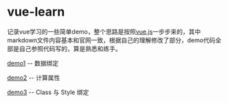 # vue-learn
记录vue学习的一些简单demo，整个思路是按照[vue.js](http://cn.vuejs.org/guide)一步步来的，其中markdown文件内容基本和官网一致，根据自己的理解修改了部分，demo代码全部是自己参照代码写的，算是熟悉和练手。

[demo1](https://htmlpreview.github.io/?https://github.com/dsky1990/vue-learn/blob/master/demo1/demo1.html) -- 数据绑定  

[demo2](https://htmlpreview.github.io/?https://github.com/dsky1990/vue-learn/blob/master/demo2/demo2.html) -- 计算属性

[demo3](https://htmlpreview.github.io/?https://github.com/dsky1990/vue-learn/blob/master/demo3/demo3.html) -- Class 与 Style 绑定
